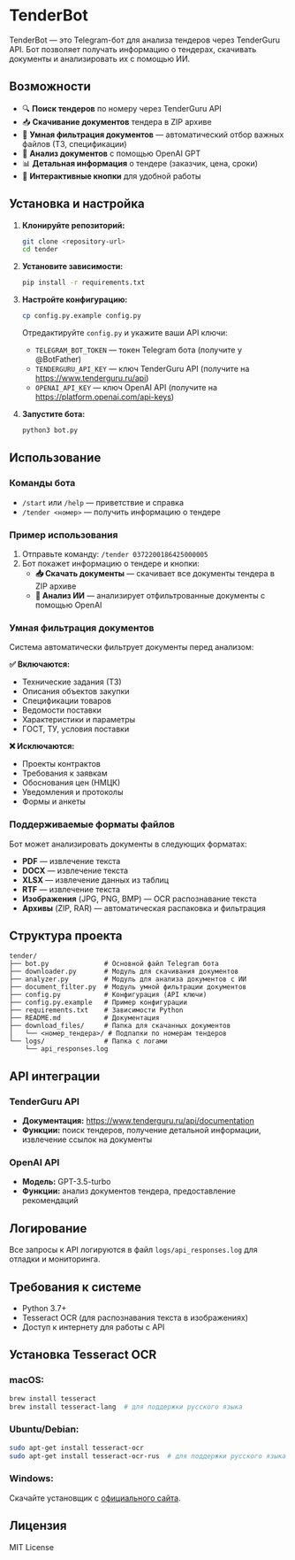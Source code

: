 # TenderBot

TenderBot — это Telegram-бот для анализа тендеров через TenderGuru API. Бот позволяет получать информацию о тендерах, скачивать документы и анализировать их с помощью ИИ.

## Возможности

- 🔍 **Поиск тендеров** по номеру через TenderGuru API
- 📥 **Скачивание документов** тендера в ZIP архиве
- 🎯 **Умная фильтрация документов** — автоматический отбор важных файлов (ТЗ, спецификации)
- 🤖 **Анализ документов** с помощью OpenAI GPT
- 📊 **Детальная информация** о тендере (заказчик, цена, сроки)
- 💬 **Интерактивные кнопки** для удобной работы

## Установка и настройка

1. **Клонируйте репозиторий:**
   ```bash
   git clone <repository-url>
   cd tender
   ```

2. **Установите зависимости:**
   ```bash
   pip install -r requirements.txt
   ```

3. **Настройте конфигурацию:**
   ```bash
   cp config.py.example config.py
   ```
   
   Отредактируйте `config.py` и укажите ваши API ключи:
   - `TELEGRAM_BOT_TOKEN` — токен Telegram бота (получите у @BotFather)
   - `TENDERGURU_API_KEY` — ключ TenderGuru API (получите на https://www.tenderguru.ru/api)
   - `OPENAI_API_KEY` — ключ OpenAI API (получите на https://platform.openai.com/api-keys)

4. **Запустите бота:**
   ```bash
   python3 bot.py
   ```

## Использование

### Команды бота

- `/start` или `/help` — приветствие и справка
- `/tender <номер>` — получить информацию о тендере

### Пример использования

1. Отправьте команду: `/tender 0372200186425000005`
2. Бот покажет информацию о тендере и кнопки:
   - **📥 Скачать документы** — скачивает все документы тендера в ZIP архиве
   - **🤖 Анализ ИИ** — анализирует отфильтрованные документы с помощью OpenAI

### Умная фильтрация документов

Система автоматически фильтрует документы перед анализом:

**✅ Включаются:**
- Технические задания (ТЗ)
- Описания объектов закупки
- Спецификации товаров
- Ведомости поставки
- Характеристики и параметры
- ГОСТ, ТУ, условия поставки

**❌ Исключаются:**
- Проекты контрактов
- Требования к заявкам
- Обоснования цен (НМЦК)
- Уведомления и протоколы
- Формы и анкеты

### Поддерживаемые форматы файлов

Бот может анализировать документы в следующих форматах:
- **PDF** — извлечение текста
- **DOCX** — извлечение текста
- **XLSX** — извлечение данных из таблиц
- **RTF** — извлечение текста
- **Изображения** (JPG, PNG, BMP) — OCR распознавание текста
- **Архивы** (ZIP, RAR) — автоматическая распаковка и фильтрация

## Структура проекта

```
tender/
├── bot.py              # Основной файл Telegram бота
├── downloader.py       # Модуль для скачивания документов
├── analyzer.py         # Модуль для анализа документов с ИИ
├── document_filter.py  # Модуль умной фильтрации документов
├── config.py           # Конфигурация (API ключи)
├── config.py.example   # Пример конфигурации
├── requirements.txt    # Зависимости Python
├── README.md           # Документация
├── download_files/     # Папка для скачанных документов
│   └── <номер_тендера>/ # Подпапки по номерам тендеров
└── logs/               # Папка с логами
    └── api_responses.log
```

## API интеграции

### TenderGuru API
- **Документация:** https://www.tenderguru.ru/api/documentation
- **Функции:** поиск тендеров, получение детальной информации, извлечение ссылок на документы

### OpenAI API
- **Модель:** GPT-3.5-turbo
- **Функции:** анализ документов тендера, предоставление рекомендаций

## Логирование

Все запросы к API логируются в файл `logs/api_responses.log` для отладки и мониторинга.

## Требования к системе

- Python 3.7+
- Tesseract OCR (для распознавания текста в изображениях)
- Доступ к интернету для работы с API

## Установка Tesseract OCR

### macOS:
```bash
brew install tesseract
brew install tesseract-lang  # для поддержки русского языка
```

### Ubuntu/Debian:
```bash
sudo apt-get install tesseract-ocr
sudo apt-get install tesseract-ocr-rus  # для поддержки русского языка
```

### Windows:
Скачайте установщик с [официального сайта](https://github.com/UB-Mannheim/tesseract/wiki).

## Лицензия

MIT License 
